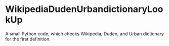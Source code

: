# WikipediaDudenUrbandictionaryLookUp
A small Python code, which checks Wikipedia, Duden, and Urban dictionary for the first definition.
